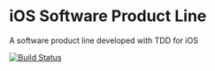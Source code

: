 iOS Software Product Line
============

A software product line developed with TDD for iOS

[![Build Status](https://travis-ci.org/GlaucoNeves/iOS_SoftwareProductLine.png?branch=master)](https://travis-ci.org/GlaucoNeves/iOS_SoftwareProductLine)


